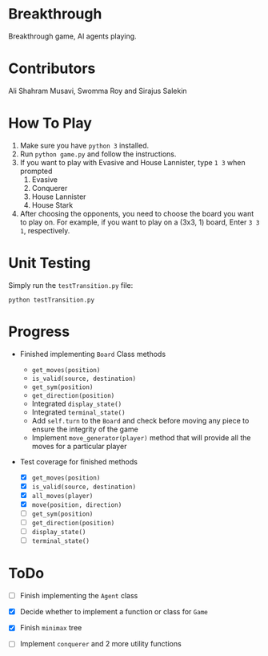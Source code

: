 # Breakthrough
Breakthrough game, AI agents playing.

# Contributors
Ali Shahram Musavi, Swomma Roy and Sirajus Salekin

# How To Play
 1. Make sure you have `python 3` installed.
 2. Run `python game.py` and follow the instructions.
 3. If you want to play with Evasive and House Lannister, type `1 3` when
prompted
    1. Evasive
    2. Conquerer
    3. House Lannister
    4. House Stark
 4. After choosing the opponents, you need to choose the board you want
to play on. For example, if you want to play on a (3x3, 1) board, Enter
`3 3 1`, respectively. 

# Unit Testing
Simply run the `testTransition.py` file:

```python testTransition.py```

# Progress
* Finished implementing `Board` Class methods

    * `get_moves(position)`
    * `is_valid(source, destination)`
    * `get_sym(position)`
    * `get_direction(position)`
    * Integrated `display_state()`
    * Integrated `terminal_state()`
    * Add `self.turn` to the `Board` and check before moving 
      any piece to ensure the integrity of the game
    * Implement `move_generator(player)` method that will provide
      all the moves for a particular player

* Test coverage for finished methods
    
    - [x] `get_moves(position)`
    - [x] `is_valid(source, destination)`
    - [x] `all_moves(player)`
    - [x] `move(position, direction)`
    - [ ] `get_sym(position)`
    - [ ] `get_direction(position)`
    - [ ] `display_state()`
    - [ ] `terminal_state()`

# ToDo 
- [ ] Finish implementing the `Agent` class
- [x] Decide whether to implement a function or class for `Game`
- [x] Finish `minimax` tree
- [ ] Implement `conquerer` and 2 more utility functions

